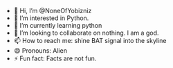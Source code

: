 - 👋 Hi, I’m @NoneOfYobizniz
- 👀 I’m interested in Python.
- 🌱 I’m currently learning python
- 💞️ I’m looking to collaborate on nothing. I am a god.
- 📫 How to reach me: shine BAT signal into the skyline
- 😄 Pronouns: Alien
- ⚡ Fun fact: Facts are not fun.

<!---
NoneOfYobizniz/NoneOfYobizniz is a ✨ special ✨ repository because its `README.md` (this file) appears on your GitHub profile.
You can click the Preview link to take a look at your changes.
--->
